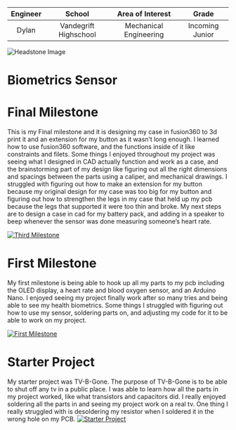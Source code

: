 
| **Engineer** | **School** | **Area of Interest** | **Grade** |
|:--:|:--:|:--:|:--:|
| Dylan | Vandegrift Highschool  | Mechanical Engineering | Incoming Junior

![Headstone Image](https://res.cloudinary.com/djfcvgfhx/image/upload/v1658507648/Screen_Shot_2022-07-22_at_9.33.53_AM_am8ddt.png)
 
# Biometrics Sensor
# Final Milestone
This is my Final milestone and it is designing my case in fusion360 to 3d print it and an extension for my button as it wasn’t long enough. I learned how to use fusion360 software, and the functions inside of it like constraints and filets. Some things I enjoyed throughout my project was seeing what I designed in CAD actually function and work as a case, and the brainstorming part of my design like figuring out all the right dimensions and spacings between the parts using a caliper, and mechanical drawings. I struggled with figuring out how to make an extension for my button because my original design for my case was too big for my button and figuring out how to strengthen the legs in my case that held up my pcb because the legs that supported it were too thin and broke. My next steps are to design a case in cad for my battery pack, and adding in a speaker to beep whenever the sensor was done measuring someone’s heart rate.


[![Third Milestone](https://res.cloudinary.com/djfcvgfhx/image/upload/v1658507016/Screen_Shot_2022-07-22_at_9.23.23_AM_d8qbtu.png)](https://www.youtube.com/watch?v=Thgm9OI-Yns&ab_channel=BlueStampEng")
# First Milestone
My first milestone is being able to hook up all my parts to my pcb including the OLED display, a heart rate and blood oxygen sensor, and an Arduino Nano. I enjoyed seeing my project finally work after so many tries and being able to see my health biometrics. Some things I struggled with figuring out how to use my sensor, soldering parts on, and adjusting my code for it to be able to work on my project.


[![First Milestone](https://res.cloudinary.com/djfcvgfhx/image/upload/v1658507322/Screen_Shot_2022-07-22_at_9.28.18_AM_ttb1jn.png)](https://www.youtube.com/watch?v=d4PRk5Mjz8M&ab_channel=BlueStampEng)
# Starter Project
 My starter project was TV-B-Gone. The purpose of TV-B-Gone is to be able to shut off any tv in a public place. I was able to learn how all the parts in my project worked, like what transistors and capacitors did. I really enjoyed soldering all the parts in and seeing my project work on a real tv. One thing I really struggled with is desoldering my resistor when I soldered it in the wrong hole on my PCB.
 [![Starter Project](https://res.cloudinary.com/djfcvgfhx/image/upload/v1657559522/Screen_Shot_2022-07-11_at_10.06.54_AM_isfysm.png)](https://www.youtube.com/watch?v=7drLN08INww&ab_channel=BlueStampEng")



